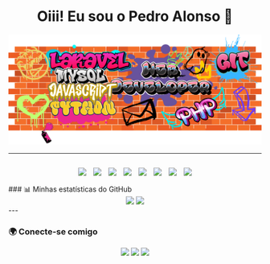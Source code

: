 <h1 align="center">Oiii! Eu sou o Pedro Alonso 👋</h1>

<div align="center">
  <img src="assets/foto_principal.png" width="1200"/>
</div>

---

<div style="display: flex; justify-content: center;">
<p align="center">
  <img src="https://cdn.jsdelivr.net/gh/devicons/devicon/icons/javascript/javascript-original.svg" width="40" style="padding-right:10px;" />
  <img src="https://cdn.jsdelivr.net/gh/devicons/devicon/icons/php/php-original.svg" width="40" style="padding-right:10px;" />
  <img src="https://cdn.jsdelivr.net/gh/devicons/devicon/icons/laravel/laravel-original.svg" width="40" style="padding-right:10px;" />
  <img src="https://cdn.jsdelivr.net/gh/devicons/devicon/icons/mysql/mysql-original.svg" width="40" style="padding-right:10px;" />
  <img src="https://cdn.jsdelivr.net/gh/devicons/devicon/icons/html5/html5-original.svg" width="40" style="padding-right:10px;" />
  <img src="https://cdn.jsdelivr.net/gh/devicons/devicon/icons/css3/css3-original.svg" width="40" style="padding-right:10px;" />
  <img src="https://cdn.jsdelivr.net/gh/devicons/devicon/icons/git/git-original.svg" width="40" style="padding-right:10px;" />
  <img src="https://cdn.jsdelivr.net/gh/devicons/devicon/icons/bootstrap/bootstrap-original.svg" width="40" />
</p>
</div>
### 📊 Minhas estatísticas do GitHub

<div align="center">
  <img height="160em" src="https://github-readme-stats.vercel.app/api?username=pedrovfa&show_icons=true&theme=radical&count_private=true"/>
  <img height="160em" src="https://github-readme-stats.vercel.app/api/top-langs/?username=pedrovfa&layout=compact&langs_count=8&theme=radical"/>
</div>
---

### 🌍 Conecte-se comigo

<div align="center">
  <a href="https://www.instagram.com/jeisaalonsomusicoterapeuta" target="_blank"><img src="https://img.shields.io/badge/Instagram-E4405F?style=for-the-badge&logo=instagram&logoColor=white"/></a>
  <a href="https://www.linkedin.com/in/SEU-LINKEDIN" target="_blank"><img src="https://img.shields.io/badge/LinkedIn-0077B5?style=for-the-badge&logo=linkedin&logoColor=white"/></a>
  <a href="mailto:SEUEMAIL@gmail.com"><img src="https://img.shields.io/badge/Gmail-D14836?style=for-the-badge&logo=gmail&logoColor=white"/></a>
</div>

